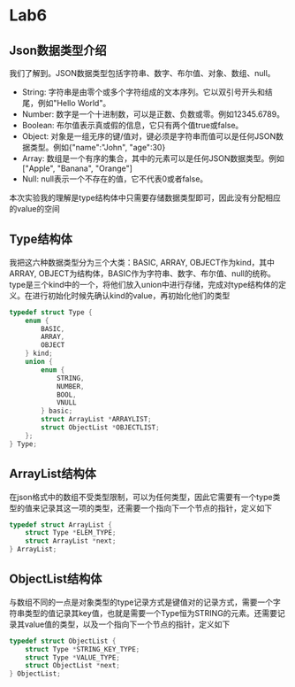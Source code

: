 # Lab6

## Json数据类型介绍

我们了解到。JSON数据类型包括字符串、数字、布尔值、对象、数组、null。

- String: 字符串是由零个或多个字符组成的文本序列。它以双引号开头和结尾，例如"Hello World"。
- Number: 数字是一个十进制数，可以是正数、负数或零。例如12345.6789。
- Boolean: 布尔值表示真或假的信息，它只有两个值true或false。
- Object: 对象是一组无序的键/值对，键必须是字符串而值可以是任何JSON数据类型。例如{"name":"John", "age":30} 
- Array: 数组是一个有序的集合，其中的元素可以是任何JSON数据类型。例如["Apple", "Banana", "Orange"] 
- Null: null表示一个不存在的值，它不代表0或者false。

本次实验我的理解是type结构体中只需要存储数据类型即可，因此没有分配相应的value的空间



## Type结构体

我把这六种数据类型分为三个大类：BASIC, ARRAY, OBJECT作为kind，其中ARRAY, OBJECT为结构体，BASIC作为字符串、数字、布尔值、null的统称。type是三个kind中的一个，将他们放入union中进行存储，完成对type结构体的定义。在进行初始化时候先确认kind的value，再初始化他们的类型

```c
typedef struct Type {
    enum {
        BASIC,
        ARRAY,
        OBJECT
    } kind;
    union {
        enum {
            STRING,
            NUMBER,
            BOOL,
            VNULL
        } basic;
        struct ArrayList *ARRAYLIST;
        struct ObjectList *OBJECTLIST;
    };
} Type;
```



## ArrayList结构体

在json格式中的数组不受类型限制，可以为任何类型，因此它需要有一个type类型的值来记录其这一项的类型，还需要一个指向下一个节点的指针，定义如下

```c
typedef struct ArrayList {
    struct Type *ELEM_TYPE;
    struct ArrayList *next;
} ArrayList;
```



## ObjectList结构体

与数组不同的一点是对象类型的type记录方式是键值对的记录方式，需要一个字符串类型的值记录其key值，也就是需要一个Type恒为STRING的元素。还需要记录其value值的类型，以及一个指向下一个节点的指针，定义如下

```c
typedef struct ObjectList {
    struct Type *STRING_KEY_TYPE;
    struct Type *VALUE_TYPE;
    struct ObjectList *next;
} ObjectList;
```

